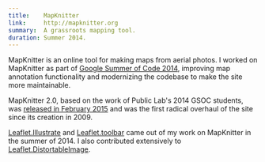 ```yaml
---
title:    MapKnitter
link:     http://mapknitter.org
summary:  A grassroots mapping tool.
duration: Summer 2014.
---
```

MapKnitter is an online tool for making maps from aerial photos. I worked on MapKnitter as part of [Google Summer of Code 2014](https://www.google-melange.com/gsoc/document/show/gsoc_program/google/gsoc2014/about_page), improving map annotation functionality and modernizing the codebase to make the site more maintainable.

MapKnitter 2.0, based on the work of Public Lab's 2014 GSOC students, was [released in February 2015](http://publiclab.org/notes/warren/02-13-2015/announcing-mapknitter-2-0) and was the first radical overhaul of the site since its creation in 2009. 

[Leaflet.Illustrate](https://github.com/manleyjster/Leaflet.Illustrate) and [Leaflet.toolbar](https://github.com/Leaflet/Leaflet.toolbar) came out of my work on MapKnitter in the summer of 2014. I also contributed extensively to [Leaflet.DistortableImage](https://github.com/publiclab/Leaflet.DistortableImage).
